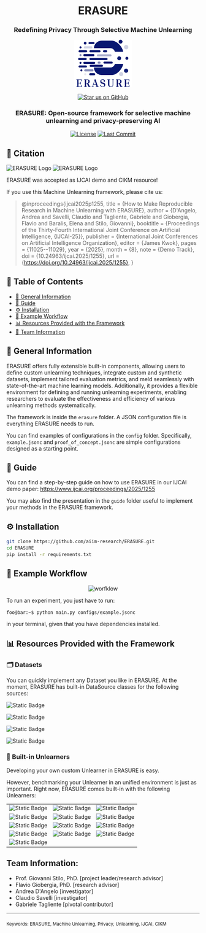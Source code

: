 <div align="center">

# ERASURE  
### Redefining Privacy Through Selective Machine Unlearning

<img src="ERASURE_LOGO.png" alt="ERASURE Logo" width="150"/>

[![Star us on GitHub](https://img.shields.io/badge/⭐_Star_Us_If_You_Like_It-181717?style=for-the-badge&logo=github)](https://github.com/aiim-research/ERASURE)

### ERASURE: Open-source framework for selective machine unlearning and privacy-preserving AI

[![License](https://img.shields.io/github/license/aiim-research/ERASURE?style=flat-square)](LICENSE)
[![Last Commit](https://img.shields.io/github/last-commit/aiim-research/ERASURE?style=flat-square)](https://github.com/aiim-research/ERASURE/commits/main)

</div>



## 📝 Citation

<img src="https://i.imgur.com/cCOB6T2.png" alt="ERASURE Logo" width="150"/>
<img src="https://i.imgur.com/5NpDTOH.jpeg" alt="ERASURE Logo" width="100"/>


ERASURE was accepted as IJCAI demo and CIKM resource! 

If you use this Machine Unlearning framework, please cite us:

> @inproceedings{ijcai2025p1255,
  title     = {How to Make Reproducible Research in Machine Unlearning with ERASURE},
  author    = {D'Angelo, Andrea and Savelli, Claudio and Tagliente, Gabriele and Giobergia, Flavio and Baralis, Elena and Stilo, Giovanni},
  booktitle = {Proceedings of the Thirty-Fourth International Joint Conference on
               Artificial Intelligence, {IJCAI-25}},
  publisher = {International Joint Conferences on Artificial Intelligence Organization},
  editor    = {James Kwok},
  pages     = {11025--11029},
  year      = {2025},
  month     = {8},
  note      = {Demo Track},
  doi       = {10.24963/ijcai.2025/1255},
  url       = {https://doi.org/10.24963/ijcai.2025/1255},
}


## 📜 Table of Contents
* [📘 General Information](#-general-information)
* [🧭 Guide](#-guide)
* [⚙️ Installation](#️-installation)
* [🧪 Example Workflow](#-example-workflow)
* [📊 Resources Provided with the Framework](#-resources-provided-with-the-framework)
* [👥 Team Information](#-team-information)


## 📘 General Information

ERASURE offers fully extensible built-in components, allowing users to define custom unlearning techniques, integrate custom and synthetic datasets, implement tailored evaluation metrics, and meld seamlessly with state-of-the-art machine learning models.
Additionally, it provides a flexible environment for defining and running unlearning experiments, enabling researchers to evaluate the effectiveness and efficiency of various unlearning methods systematically.

The framework is inside the ```erasure``` folder. A JSON configuration file is everything ERASURE needs to run.

You can find examples of configurations in the ```config``` folder. Specifically, ```example.jsonc``` and ```proof_of_concept.jsonc``` are simple configurations designed as a starting point.

## 🧭 Guide

You can find a step-by-step guide on how to use ERASURE in our IJCAI demo paper: https://www.ijcai.org/proceedings/2025/1255

You may also find the presentation in the ```guide``` folder useful to implement your methods in the ERASURE framework. 

## ⚙️ Installation

```bash
git clone https://github.com/aiim-research/ERASURE.git
cd ERASURE
pip install -r requirements.txt
```



## 🧪 Example Workflow

<div align="center">
 <img src="https://i.imgur.com/gcar8Zz.png" alt="worfklow" width="500"/>
</div>

To run an experiment, you just have to run:

```console
foo@bar:~$ python main.py configs/example.jsonc
```

in your terminal, given that you have dependencies installed.


## 📊 Resources Provided with the Framework


### 🗂️ Datasets

You can quickly implement any Dataset you like in ERASURE. At the moment, ERASURE has built-in DataSource classes for the following sources:

![Static Badge](https://img.shields.io/badge/Datasource-TorchVision-blue)

![Static Badge](https://img.shields.io/badge/Datasource-Hugging%20Face-blue)

![Static Badge](https://img.shields.io/badge/Datasource-UCI%20Repository-blue)

![Static Badge](https://img.shields.io/badge/Datasource-PyTorch%20Geometric-blue)


### 🧩 Built-in Unlearners 

Developing your own custom Unlearner in ERASURE is easy. 

However, benchmarking your Unlearner in an unified environment is just as important. Right now, ERASURE comes built-in with the following Unlearners:


| | | |
|:--:|:--:|:--:|
| ![Static Badge](https://img.shields.io/badge/Unlearner-cfk-red) | ![Static Badge](https://img.shields.io/badge/Unlearner-euk-red) | ![Static Badge](https://img.shields.io/badge/Unlearner-SalUn-red) |
| ![Static Badge](https://img.shields.io/badge/Unlearner-UNSIR-red) | ![Static Badge](https://img.shields.io/badge/Unlearner-SCRUB-red) | ![Static Badge](https://img.shields.io/badge/Unlearner-NegGrad-red) |
| ![Static Badge](https://img.shields.io/badge/Unlearner-Finetuning-red) | ![Static Badge](https://img.shields.io/badge/Unlearner-Bad%20Teaching-red) | ![Static Badge](https://img.shields.io/badge/Unlearner-Gold%20Model-red) |
| ![Static Badge](https://img.shields.io/badge/Unlearner-Fisher%20Forgetting-red) | ![Static Badge](https://img.shields.io/badge/Unlearner-Successive%20Random%20Labels-red) | ![Static Badge](https://img.shields.io/badge/Unlearner-Selective%20Synaptic%20Dampening-red) |
| ![Static Badge](https://img.shields.io/badge/Unlearner-Advanced%20NegGrad-red) |  |  |



## Team Information:
* Prof. Giovanni Stilo, PhD. [project leader/research advisor]
* Flavio Giobergia, PhD. [research advisor]
* Andrea D'Angelo [investigator]
* Claudio Savelli [investigator]
* Gabriele Tagliente [pivotal contributor]

---
<sub>Keywords: ERASURE, Machine Unlearning, Privacy, Unlearning, IJCAI, CIKM</sub>